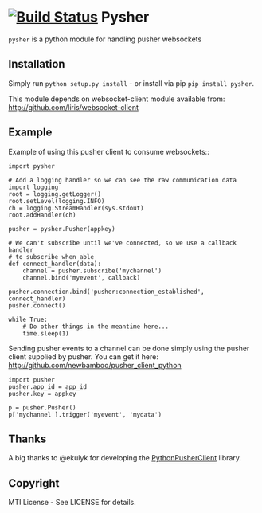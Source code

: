 [![Build Status](https://travis-ci.org/nlsdfnbch/Pysher.svg?branch=master)](https://travis-ci.org/nlsdfnbch/Pysher)
Pysher
=============

`pysher` is a python module for handling pusher websockets

Installation
------------

Simply run `python setup.py install` - or install via pip `pip install pysher`.

This module depends on websocket-client module available from: <http://github.com/liris/websocket-client>

Example
-------

Example of using this pusher client to consume websockets::

    import pysher

    # Add a logging handler so we can see the raw communication data
    import logging
    root = logging.getLogger()
    root.setLevel(logging.INFO)
    ch = logging.StreamHandler(sys.stdout)
    root.addHandler(ch)

    pusher = pysher.Pusher(appkey)

    # We can't subscribe until we've connected, so we use a callback handler
    # to subscribe when able
    def connect_handler(data):
        channel = pusher.subscribe('mychannel')
        channel.bind('myevent', callback)

    pusher.connection.bind('pusher:connection_established', connect_handler)
    pusher.connect()

    while True:
        # Do other things in the meantime here...
        time.sleep(1)

Sending pusher events to a channel can be done simply using the pusher client supplied by pusher.  You can get it here: <http://github.com/newbamboo/pusher_client_python>

    import pusher
    pusher.app_id = app_id
    pusher.key = appkey

    p = pusher.Pusher()
    p['mychannel'].trigger('myevent', 'mydata')

Thanks
------
A big thanks to @ekulyk for developing the [PythonPusherClient](https://github.com/ekulyk/PythonPusherClient) library.


Copyright
---------

MTI License - See LICENSE for details.

